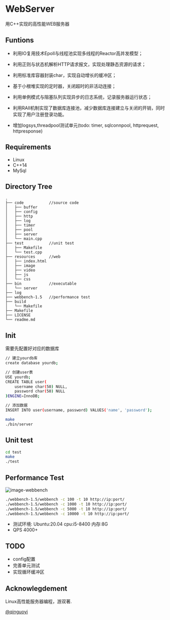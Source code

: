 # WebServer
用C++实现的高性能WEB服务器

## Funtions
* 利用IO复用技术Epoll与线程池实现多线程的Reactor高并发模型；
* 利用正则与状态机解析HTTP请求报文，实现处理静态资源的请求；
* 利用标准库容器封装char，实现自动增长的缓冲区；
* 基于小根堆实现的定时器，关闭超时的非活动连接；
* 利用单例模式与阻塞队列实现异步的日志系统，记录服务器运行状态；
* 利用RAII机制实现了数据库连接池，减少数据库连接建立与关闭的开销，同时实现了用户注册登录功能。

* 增加logsys,threadpool测试单元(todo: timer, sqlconnpool, httprequest, httpresponse) 

## Requirements
* Linux
* C++14
* MySql

## Directory Tree
```
.
├── code           //source code
│   ├── buffer
│   ├── config
│   ├── http
│   ├── log
│   ├── timer
│   ├── pool
│   ├── server
│   └── main.cpp
├── test           //unit test
│   ├── Makefile
│   └── test.cpp
├── resources      //web
│   ├── index.html
│   ├── image
│   ├── video
│   ├── js
│   └── css
├── bin            //executable
│   └── server
├── log            
├── webbench-1.5   //performance test
├── build          
│   └── Makefile
├── Makefile
├── LICENSE
└── readme.md
```


## Init
需要先配置好对应的数据库
```bash
// 建立yourdb库
create database yourdb;

// 创建user表
USE yourdb;
CREATE TABLE user(
    username char(50) NULL,
    password char(50) NULL
)ENGINE=InnoDB;

// 添加数据
INSERT INTO user(username, password) VALUES('name', 'password');
```

```bash
make
./bin/server
```

## Unit test
```bash
cd test
make
./test
```

## Performance Test
![image-webbench](https://github.com/markparticle/WebServer/blob/master/readme.assest/%E5%8E%8B%E5%8A%9B%E6%B5%8B%E8%AF%95.png)
```bash
./webbench-1.5/webbench -c 100 -t 10 http://ip:port/
./webbench-1.5/webbench -c 1000 -t 10 http://ip:port/
./webbench-1.5/webbench -c 5000 -t 10 http://ip:port/
./webbench-1.5/webbench -c 10000 -t 10 http://ip:port/
```
* 测试环境: Ubuntu:20.04 cpu:i5-8400 内存:8G 
* QPS 4000+

## TODO
* config配置
* 完善单元测试
* 实现循环缓冲区

## Acknowlegdement
Linux高性能服务器编程，游双著.

[@qinguoyi](https://github.com/qinguoyi/TinyWebServer)
